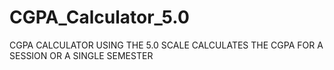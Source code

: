# CGPA_Calculator_5.0
CGPA CALCULATOR USING THE 5.0 SCALE
CALCULATES THE CGPA FOR A SESSION OR A SINGLE SEMESTER
